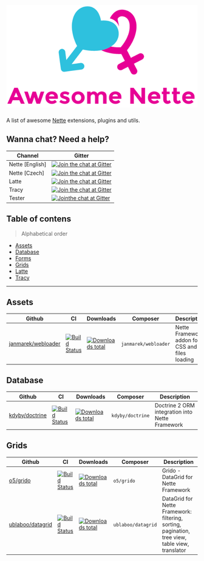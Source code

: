 <h1 align="center">
  <img src="https://raw.githubusercontent.com/f3l1x/awesome-nette/master/assets/logo.png" alt="Awesome Nette">
</h1>

A list of awesome [Nette](https://nette.org) extensions, plugins and utils.

## Wanna chat? Need a help?

| Channel         | Gitter                                                                                                                               |
|-----------------|--------------------------------------------------------------------------------------------------------------------------------------|
| Nette [English] | [![Join the chat at Gitter](https://img.shields.io/gitter/room/nette/nette.svg?style=flat-square)](https://gitter.im/nette/nette)    |
| Nette [Czech]   | [![Join the chat at Gitter](https://img.shields.io/gitter/room/nette/nette.svg?style=flat-square)](https://gitter.im/nette/nette/cs) |
| Latte           | [![Join the chat at Gitter](https://img.shields.io/gitter/room/nette/nette.svg?style=flat-square)](https://gitter.im/nette/latte)    |
| Tracy           | [![Join the chat at Gitter](https://img.shields.io/gitter/room/nette/nette.svg?style=flat-square)](https://gitter.im/nette/tracy)    |
| Tester          | [![Jointhe chat at Gitter](https://img.shields.io/gitter/room/nette/nette.svg?style=flat-square)](https://gitter.im/nette/tester)    |

## Table of contens

> Alphabetical order

- [Assets](#assets)
- [Database](#database)
- [Forms](#forms)
- [Grids](#grids)
- [Latte](#latte)
- [Tracy](#tracy)

-----

## Assets

| Github | CI | Downloads | Composer | Description |
|--------|----|-----------|----------|-------------|
|[janmarek/webloader](https://componette.com/janmarek/webloader)|[![Build Status](https://img.shields.io/travis/janmarek/WebLoader.svg?style=flat-square)](https://travis-ci.org/janmarek/WebLoader)|[![Downloads total](https://img.shields.io/packagist/dt/janmarek/WebLoader.svg?style=flat-square)](https://packagist.org/packages/janmarek/webloader)|`janmarek/webloader`|Nette Framework addon for CSS and JS files loading|

## Database

| Github | CI | Downloads | Composer | Description |
|--------|----|-----------|----------|-------------|
|[kdyby/doctrine](https://componette.com/kdyby/doctrine/)|[![Build Status](https://img.shields.io/travis/Kdyby/Doctrine.svg?style=flat-square)](https://travis-ci.org/Kdyby/Doctrine)|[![Downloads total](https://img.shields.io/packagist/dt/kdyby/doctrine.svg?style=flat-square)](https://packagist.org/packages/kdyby/doctrine)|`kdyby/doctrine`|Doctrine 2 ORM integration into Nette Framework|

## Grids

| Github | CI | Downloads | Composer | Description |
|--------|----|-----------|----------|-------------|
|[o5/grido](https://componette.com/o5/grido/)|[![Build Status](https://img.shields.io/travis/o5/grido.svg?style=flat-square)](https://travis-ci.org/o5/grido)|[![Downloads total](https://img.shields.io/packagist/dt/o5/grido.svg?style=flat-square)](https://packagist.org/packages/o5/grido)|`o5/grido`|Grido - DataGrid for Nette Framework|
|[ublaboo/datagrid](https://componette.com/ublaboo/datagrid/)|[![Build Status](https://img.shields.io/travis/ublaboo/datagrid.svg?style=flat-square)](https://travis-ci.org/ublaboo/datagrid)|[![Downloads total](https://img.shields.io/packagist/dt/ublaboo/datagrid.svg?style=flat-square)](https://packagist.org/packages/ublaboo/datagrid)|`ublaboo/datagrid`|DataGrid for Nette Framework: filtering, sorting, pagination, tree view, table view, translator|

